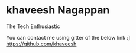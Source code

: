 khaveesh Nagappan
========
The Tech Enthusiastic

You can contact me using gitter of the below link :]
<https://github.com/khaveesh>
